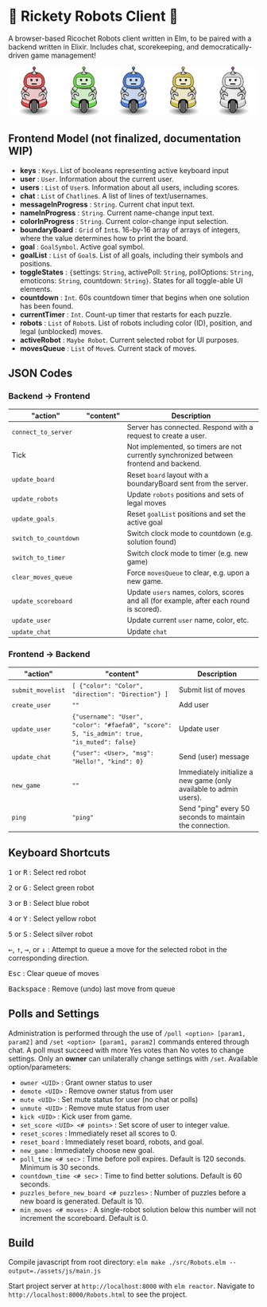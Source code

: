 # :robot: Rickety Robots Client :robot:
A browser-based Ricochet Robots client written in Elm, to be paired with a backend written in Elixir. Includes chat, scorekeeping, and democratically-driven game management!

<p align="center"><img src="assets/static/images/game/red-robot.png" width="100px" alt="" /><img src="assets/static/images/game/green-robot.png" width="100px" alt="" /><img src="assets/static/images/game/blue-robot.png" width="100px" alt="" /><img src="assets/static/images/game/yellow-robot.png" width="100px" alt="" /><img src="assets/static/images/game/silver-robot.png" width="100px" alt="" /></p>

## Frontend Model (not finalized, documentation WIP)
  * **keys** : `Keys`. List of booleans representing active keyboard input
  * **user** : `User`. Information about the current user.
  * **users** : `List` of `User`s. Information about all users, including scores.
  * **chat** : `List` of `Chatline`s. A list of lines of text/usernames.
  * **messageInProgress** : `String`. Current chat input text.
  * **nameInProgress** : `String`. Current name-change input text.
  * **colorInProgress** : `String`. Current color-change input selection.
  * **boundaryBoard** : `Grid` of `Int`s. 16-by-16 array of arrays of integers, where the value determines how to print the board.
  * **goal** : `GoalSymbol`. Active goal symbol.
  * **goalList** : `List` of `Goal`s. List of all goals, including their symbols and positions.
  * **toggleStates** : `{`settings: `String`, activePoll: `String`, pollOptions: `String`, emoticons: `String`, countdown: `String}`. States for all toggle-able UI elements.
  * **countdown** : `Int`. 60s countdown timer that begins when one solution has been found.
  * **currentTimer** : `Int`. Count-up timer that restarts for each puzzle.
  * **robots** : `List` of `Robot`s. List of robots including color (ID), position, and legal (unblocked) moves.
  * **activeRobot** : `Maybe Robot`. Current selected robot for UI purposes.
  * **movesQueue** : `List` of `Move`s. Current stack of moves.

## JSON Codes

### Backend -> Frontend
"action" | "content" | Description
-------- | --------- | -----------
`connect_to_server` | | Server has connected. Respond with a request to create a user.
Tick| | Not implemented, so timers are not currently synchronized between frontend and backend.
`update_board`| | Reset `board` layout with a boundaryBoard sent from the server.
`update_robots`| | Update `robots` positions and sets of legal moves
`update_goals`| | Reset `goalList` positions and set the active goal
`switch_to_countdown`| | Switch clock mode to countdown (e.g. solution found)
`switch_to_timer`| | Switch clock mode to timer (e.g. new game)
`clear_moves_queue`| | Force `movesQueue` to clear, e.g. upon a new game.
`update_scoreboard`| | Update `users` names, colors, scores and all (for example, after each round is scored).
`update_user`| | Update current `user` name, color, etc.
`update_chat`| | Update `chat`
  
### Frontend -> Backend
"action" | "content" | Description
-------- | --------- | -----------
`submit_movelist` | `[ {"color": "Color", "direction": "Direction"} ]`| Submit list of moves
`create_user` | `""` | Add user
`update_user` | `{"username": "User", "color": "#faefa0", "score": 5, "is_admin": true, "is_muted": false}` | Update user
`update_chat` | `{"user": <User>, "msg": "Hello!", "kind": 0}` | Send (user) message
`new_game` | `""` | Immediately initialize a new game (only available to admin users).
`ping` | `"ping"` | Send "ping" every 50 seconds to maintain the connection.


## Keyboard Shortcuts
<kbd>1</kbd> or <kbd>R</kbd> : Select red robot

<kbd>2</kbd> or <kbd>G</kbd> : Select green robot

<kbd>3</kbd> or <kbd>B</kbd> : Select blue robot

<kbd>4</kbd> or <kbd>Y</kbd> : Select yellow robot

<kbd>5</kbd> or <kbd>S</kbd> : Select silver robot

<kbd>←</kbd>, <kbd>↑</kbd>, <kbd>→</kbd>, or <kbd>↓</kbd> : Attempt to queue a move for the selected robot in the corresponding direction.

<kbd>Esc</kbd> : Clear queue of moves

<kbd>Backspace</kbd> : Remove (undo) last move from queue

## Polls and Settings
Administration is performed through the use of `/poll <option> [param1, param2]` and `/set <option> [param1, param2]` commands entered through chat. A poll must succeed with more Yes votes than No votes to change settings. Only an **owner** can unilaterally change settings with `/set`. Available option/parameters:

 * `owner <UID>` : Grant owner status to user
 * `demote <UID>` : Remove owner status from user
 * `mute <UID>` : Set mute status for user (no chat or polls)
 * `unmute <UID>` : Remove mute status from user
 * `kick <UID>` : Kick user from game.
 * `set_score <UID> <# points>` : Set score of user to integer value.
 * `reset_scores` : Immediately reset all scores to 0.
 * `reset_board` : Immediately reset board, robots, and goal.
 * `new_game` : Immediately choose new goal.
 * `poll_time <# sec>` : Time before poll expires. Default is 120 seconds. Minimum is 30 seconds.
 * `countdown_time <# sec>` : Time to find better solutions. Default is 60 seconds.
 * `puzzles_before_new_board <# puzzles>` : Number of puzzles before a new board is generated. Default is 10.
 * `min_moves <# moves>` : A single-robot solution below this number will not increment the scoreboard. Default is 0.


## Build
Compile javascript from root directory: ```elm make ./src/Robots.elm --output=./assets/js/main.js```

Start project server at `http://localhost:8000` with ```elm reactor```. Navigate to `http://localhost:8000/Robots.html` to see the project.